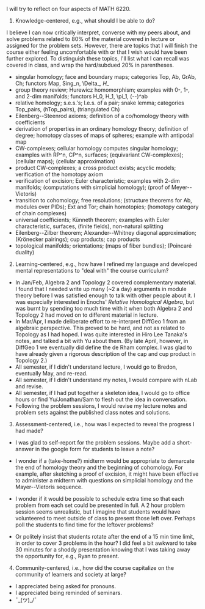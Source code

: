 I will try to reflect on four aspects of MATH 6220.

1. Knowledge-centered, e.g., what should I be able to do?

I believe I can now critically interpret, converse with my peers about, and solve problems related to 80% of the material covered in lecture or assigned for the problem sets. However, there are topics that I will finish the course either feeling uncomfortable with or that I wish would have been further explored. To distinguish these topics, I'll list what I can recall was covered in class, and wrap the hard/subdued 20% in parentheses.

- singular homology; face and boundary maps; categories Top, Ab, GrAb, Ch; functors Map, Sing_n, \Delta_*, H_*
- group theory review; Hurewicz homomorphism; examples with 0-, 1-, and 2-dim manifolds; functors H_0, H_1, \pi_1, (--)^ab
- relative homology; s.e.s.'s; l.e.s. of a pair; snake lemma; categories Top_pairs, (hTop_pairs), (triangulated Ch)
- Eilenberg--Steenrod axioms; definition of a co/homology theory with coefficients
- derivation of properties in an ordinary homology theory; definition of degree; homotopy classes of maps of spheres; example with antipodal map
- CW-complexes; cellular homology computes singular homology; examples with RP^n, CP^n, surfaces; (equivariant CW-complexes); (cellular maps); (cellular approximation)
- product CW-complexes; a cross product exists; acyclic models; verification of the homotopy axiom
- verification of excision; Euler characteristic; examples with 2-dim manifolds; (computations with simplicial homology); (proof of Meyer--Vietoris)
- transition to cohomology; free resolutions; (structure theorems for Ab, modules over PIDs); Ext and Tor; chain homotopies; (homotopy category of chain complexes)
- universal coefficients; Künneth theorem; examples with Euler characteristic, surfaces, (finite fields), non-natural splitting
- Eilenberg--Zilber theorem; Alexander--Whitney diagonal approximation; (Krönecker pairings); cup products; cap products
- topological manifolds; orientations; (maps of fiber bundles); (Poincaré duality)

2. Learning-centered, e.g., how have I refined my language and developed mental representations to "deal with" the course curriculum?

- In Jan/Feb, Algebra 2 and Topology 2 covered complementary material. I found that I needed write up many (~2 a day) arguments in module theory before I was satisfied enough to talk with other people about it. I was especially interested in Enochs' *Relative Homological Algebra*, but was burnt by spending too much time with it when both Algebra 2 and Topology 2 had moved on to different material in lecture.
- In Mar/Apr, I made deliberate effort to re-interpret DiffGeo 1 from an algebraic perspective. This proved to be hard, and not as related to Topology as I had hoped. I was quite interested in Hiro Lee Tanaka's notes, and talked a bit with Yu about them. (By late April, however, in DiffGeo 1 we eventually did define the de Rham complex. I was glad to have already given a rigorous description of the cap and cup product in Topology 2.) 
- All semester, if I didn't understand lecture, I would go to Bredon, eventually May, and re-read. 
- All semester, if I didn't understand my notes, I would compare with nLab and revise.
- All semester, if I had put together a skeleton idea, I would go to office hours or find Yu/Jonathan/Sam to flesh out the idea in conversation.
- Following the problem sessions, I would revise my lecture notes and problem sets against the published class notes and solutions.

3. Assessment-centered, i.e., how was I expected to reveal the progress I had made?

- I was glad to self-report for the problem sessions. Maybe add a short-answer in the google form for students to leave a note?

- I wonder if a (take-home?) midterm would be appropriate to demarcate the end of homology theory and the beginning of cohomology. For example, after sketching a proof of excision, it might have been effective to administer a midterm with questions on simplicial homology and the Mayer--Vietoris sequence.

- I wonder if it would be possible to schedule extra time so that each problem from each set could be presented in full. A 2 hour problem session seems unrealistic, but I imagine that students would have volunteered to meet outside of class to present those left over. Perhaps poll the students to find time for the leftover problems? 

- Or politely insist that students rotate after the end of a 15 min time limit, in order to cover 3 problems in the hour? I did feel a bit awkward to take 30 minutes for a shoddy presentation knowing that I was taking away the opportunity for, e.g., Ryan to present.

4. Community-centered, i.e., how did the course capitalize on the community of learners and society at large?

- I appreciated being asked for pronouns. 
- I appreciated being reminded of seminars.
- ¯\_(ツ)_/¯
